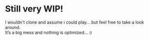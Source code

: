 # Still very WIP!

I wouldn't clone and assume i could play... but feel free to take a look around.  
It’s a big mess and nothing is optimized... :)
